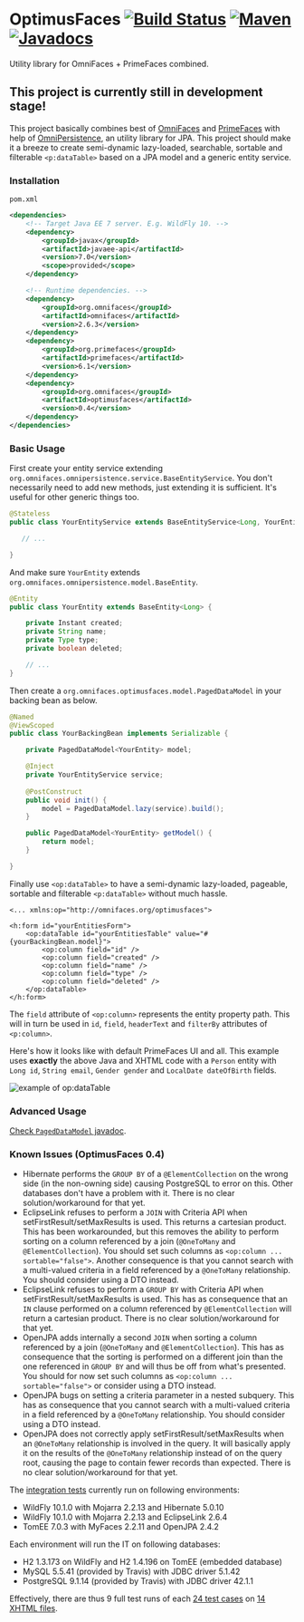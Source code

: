 # OptimusFaces [![Build Status](https://travis-ci.org/omnifaces/optimusfaces.svg?branch=develop)](https://travis-ci.org/omnifaces/optimusfaces) [![Maven](https://maven-badges.herokuapp.com/maven-central/org.omnifaces/optimusfaces/badge.svg)](https://maven-badges.herokuapp.com/maven-central/org.omnifaces/optimusfaces) [![Javadocs](http://javadoc.io/badge/org.omnifaces/optimusfaces.svg)](http://javadoc.io/doc/org.omnifaces/optimusfaces)

Utility library for OmniFaces + PrimeFaces combined.


## This project is currently still in development stage!

This project basically combines best of [OmniFaces](http://omnifaces.org/) and [PrimeFaces](http://www.primefaces.org/) with help of [OmniPersistence](https://github.com/omnifaces/omnipersistence), an utility library for JPA. This project should make it a breeze to create semi-dynamic lazy-loaded, searchable, sortable and filterable `<p:dataTable>` based on a JPA model and a generic entity service.


### Installation

`pom.xml`

```XML
<dependencies>
    <!-- Target Java EE 7 server. E.g. WildFly 10. -->
    <dependency>
        <groupId>javax</groupId>
        <artifactId>javaee-api</artifactId>
        <version>7.0</version>
        <scope>provided</scope>
    </dependency>

    <!-- Runtime dependencies. -->
    <dependency>
        <groupId>org.omnifaces</groupId>
        <artifactId>omnifaces</artifactId>
        <version>2.6.3</version>
    </dependency>
    <dependency>
        <groupId>org.primefaces</groupId>
        <artifactId>primefaces</artifactId>
        <version>6.1</version>
    </dependency>
    <dependency>
        <groupId>org.omnifaces</groupId>
        <artifactId>optimusfaces</artifactId>
        <version>0.4</version>
    </dependency>
</dependencies>
```

### Basic Usage

First create your entity service extending `org.omnifaces.omnipersistence.service.BaseEntityService`. You don't necessarily need to add new methods, just extending it is sufficient. It's useful for other generic things too.

```Java
@Stateless
public class YourEntityService extends BaseEntityService<Long, YourEntity> {

   // ...

}
```

And make sure `YourEntity` extends `org.omnifaces.omnipersistence.model.BaseEntity`.

```Java
@Entity
public class YourEntity extends BaseEntity<Long> {

    private Instant created;
    private String name;
    private Type type;
    private boolean deleted;

    // ...
}
```

Then create a `org.omnifaces.optimusfaces.model.PagedDataModel` in your backing bean as below.

```Java
@Named
@ViewScoped
public class YourBackingBean implements Serializable {

    private PagedDataModel<YourEntity> model;

    @Inject
    private YourEntityService service;
    
    @PostConstruct
    public void init() {
        model = PagedDataModel.lazy(service).build();
    }

    public PagedDataModel<YourEntity> getModel() {
        return model;
    }

}
```

Finally use `<op:dataTable>` to have a semi-dynamic lazy-loaded, pageable, sortable and filterable 
`<p:dataTable>` without much hassle.

```XHTML
<... xmlns:op="http://omnifaces.org/optimusfaces">

<h:form id="yourEntitiesForm">
    <op:dataTable id="yourEntitiesTable" value="#{yourBackingBean.model}">
        <op:column field="id" />
        <op:column field="created" />
        <op:column field="name" />
        <op:column field="type" />
        <op:column field="deleted" />
    </op:dataTable>
</h:form>
```

The `field` attribute of `<op:column>` represents the entity property path. This will
in turn be used in `id`, `field`, `headerText` and `filterBy` attributes
of `<p:column>`.

Here's how it looks like with default PrimeFaces UI and all. This example uses **exactly** the above Java and XHTML code with a `Person` entity with `Long id`, `String email`, `Gender gender` and `LocalDate dateOfBirth` fields.

![example of op:dataTable](http://i.imgur.com/nnB6RJZ.png)


### Advanced Usage

[Check `PagedDataModel` javadoc](http://static.javadoc.io/org.omnifaces/optimusfaces/0.3/org/omnifaces/optimusfaces/model/PagedDataModel.html).


### Known Issues (OptimusFaces 0.4)

- Hibernate performs the `GROUP BY` of a `@ElementCollection` on the wrong side (in the non-owning side) causing PostgreSQL to error on this. Other databases don't have a problem with it. There is no clear solution/workaround for that yet.
- EclipseLink refuses to perform a `JOIN` with Criteria API when setFirstResult/setMaxResults is used. This returns a cartesian product. This has been workarounded, but this removes the ability to perform sorting on a column referenced by a join (`@OneToMany` and `@ElementCollection`). You should set such columns as `<op:column ... sortable="false">`. Another consequence is that you cannot search with a multi-valued criteria in a field referenced by a `@OneToMany` relationship. You should consider using a DTO instead.
- EclipseLink refuses to perform a `GROUP BY` with Criteria API when setFirstResult/setMaxResults is used. This has as consequence that an `IN` clause performed on a column referenced by `@ElementCollection` will return a cartesian product. There is no clear solution/workaround for that yet.
- OpenJPA adds internally a second `JOIN` when sorting a column referenced by a join (`@OneToMany` and `@ElementCollection`). This has as consequence that the sorting is performed on a different join than the one referenced in `GROUP BY` and will thus be off from what's presented. You should for now set such columns as `<op:column ... sortable="false">` or consider using a DTO instead.
- OpenJPA bugs on setting a criteria parameter in a nested subquery. This has as consequence that you cannot search with a multi-valued criteria in a field referenced by a `@OneToMany` relationship. You should consider using a DTO instead.
- OpenJPA does not correctly apply setFirstResult/setMaxResults when an `@OneToMany` relationship is involved in the query. It will basically apply it on the results of the `@OneToMany` relationship instead of on the query root, causing the page to contain fewer records than expected. There is no clear solution/workaround for that yet.

The [integration tests](https://github.com/omnifaces/optimusfaces/tree/develop/src/test/java/org/omnifaces/optimusfaces/test) currently run on following environments:
- WildFly 10.1.0 with Mojarra 2.2.13 and Hibernate 5.0.10
- WildFly 10.1.0 with Mojarra 2.2.13 and EclipseLink 2.6.4
- TomEE 7.0.3 with MyFaces 2.2.11 and OpenJPA 2.4.2

Each environment will run the IT on following databases:
- H2 1.3.173 on WildFly and H2 1.4.196 on TomEE (embedded database)
- MySQL 5.5.41 (provided by Travis) with JDBC driver 5.1.42
- PostgreSQL 9.1.14 (provided by Travis) with JDBC driver 42.1.1

Effectively, there are thus 9 full test runs of each [24 test cases](https://github.com/omnifaces/optimusfaces/blob/develop/src/test/java/org/omnifaces/optimusfaces/test/OptimusFacesIT.java#L372) on [14 XHTML files](https://github.com/omnifaces/optimusfaces/tree/develop/src/test/resources/org.omnifaces.optimusfaces.test).
